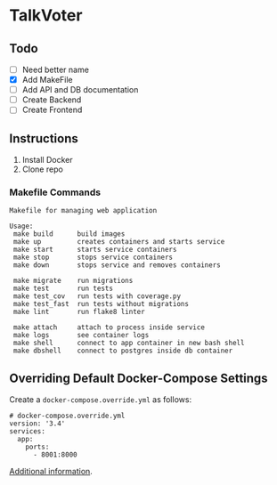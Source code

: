 # TalkVoter

## Todo

- [ ] Need better name
- [x] Add MakeFile
- [ ] Add API and DB documentation
- [ ] Create Backend
- [ ] Create Frontend

## Instructions

1. Install Docker
1. Clone repo

### Makefile Commands

```text
Makefile for managing web application

Usage:
 make build      build images
 make up         creates containers and starts service
 make start      starts service containers
 make stop       stops service containers
 make down       stops service and removes containers

 make migrate    run migrations
 make test       run tests
 make test_cov   run tests with coverage.py
 make test_fast  run tests without migrations
 make lint       run flake8 linter

 make attach     attach to process inside service
 make logs       see container logs
 make shell      connect to app container in new bash shell
 make dbshell    connect to postgres inside db container
```

## Overriding Default Docker-Compose Settings

Create a `docker-compose.override.yml` as follows:

```text
# docker-compose.override.yml
version: '3.4'
services:
  app:
    ports:
      - 8001:8000
```

[Additional information](https://docs.docker.com/compose/extends/).
